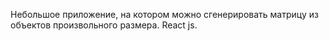 Небольшое приложение, на котором можно сгенерировать матрицу из объектов произвольного размера.
React js.
